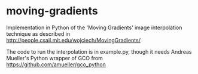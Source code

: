 moving-gradients
================

Implementation in Python of the 'Moving Gradients' image interpolation technique as described in http://people.csail.mit.edu/wojciech/MovingGradients/

The code to run the interpolation is in example.py, though it needs Andreas Mueller's Python wrapper of GCO from https://github.com/amueller/gco_python
